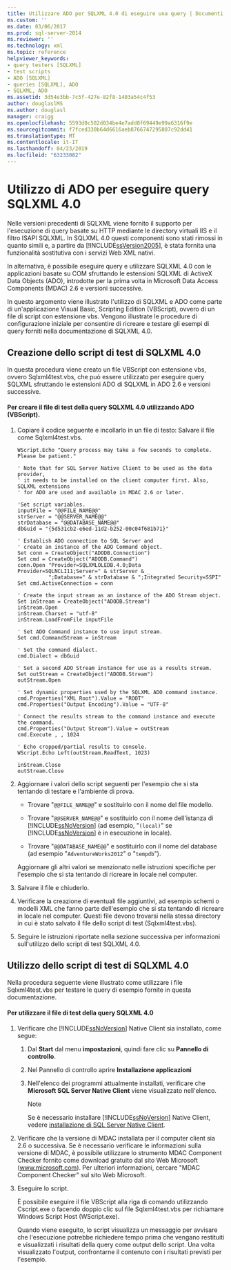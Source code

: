 ```yaml
---
title: Utilizzare ADO per SQLXML 4.0 di eseguire una query | Documenti di Microsoft
ms.custom: ''
ms.date: 03/06/2017
ms.prod: sql-server-2014
ms.reviewer: ''
ms.technology: xml
ms.topic: reference
helpviewer_keywords:
- query testers [SQLXML]
- test scripts
- ADO [SQLXML]
- queries [SQLXML], ADO
- SQLXML, ADO
ms.assetid: 3d54e3bb-7c5f-427e-82f8-1403a54c4f53
author: douglaslMS
ms.author: douglasl
manager: craigg
ms.openlocfilehash: 5593d0c582d034be4e7add8f69449e99a6316f9e
ms.sourcegitcommit: f7fced330b64d6616aeb8766747295807c92dd41
ms.translationtype: MT
ms.contentlocale: it-IT
ms.lasthandoff: 04/23/2019
ms.locfileid: "63233082"
---
```

# <a name="using-ado-to-execute-sqlxml-40-queries"></a>Utilizzo di ADO per eseguire query SQLXML 4.0
  Nelle versioni precedenti di SQLXML viene fornito il supporto per l'esecuzione di query basate su HTTP mediante le directory virtuali IIS e il filtro ISAPI SQLXML. In SQLXML 4.0 questi componenti sono stati rimossi in quanto simili e, a partire da [!INCLUDE[ssVersion2005](../../includes/ssversion2005-md.md)], è stata fornita una funzionalità sostitutiva con i servizi Web XML nativi.  
  
 In alternativa, è possibile eseguire query e utilizzare SQLXML 4.0 con le applicazioni basate su COM sfruttando le estensioni SQLXML di ActiveX Data Objects (ADO), introdotte per la prima volta in Microsoft Data Access Components (MDAC) 2.6 e versioni successive.  
  
 In questo argomento viene illustrato l'utilizzo di SQLXML e ADO come parte di un'applicazione Visual Basic, Scripting Edition (VBScript), ovvero di un file di script con estensione vbs. Vengono illustrate le procedure di configurazione iniziale per consentire di ricreare e testare gli esempi di query forniti nella documentazione di SQLXML 4.0.  
  
## <a name="creating-the-sqlxml-40-test-script"></a>Creazione dello script di test di SQLXML 4.0  
 In questa procedura viene creato un file VBScript con estensione vbs, ovvero Sqlxml4test.vbs, che può essere utilizzato per eseguire query SQLXML sfruttando le estensioni ADO di SQLXML in ADO 2.6 e versioni successive.  
  
#### <a name="to-create-the-sqlxml-40-query-tester-using-ado-vbscript"></a>Per creare il file di test della query SQLXML 4.0 utilizzando ADO (VBScript).  
  
1.  Copiare il codice seguente e incollarlo in un file di testo: Salvare il file come Sqlxml4test.vbs.  
  
    ```  
    WScript.Echo "Query process may take a few seconds to complete. Please be patient."  
  
    ' Note that for SQL Server Native Client to be used as the data provider,  
    ' it needs to be installed on the client computer first. Also, SQLXML extensions   
    ' for ADO are used and available in MDAC 2.6 or later.  
  
    'Set script variables.  
    inputFile = "@@FILE_NAME@@"  
    strServer = "@@SERVER_NAME@@"  
    strDatabase = "@@DATABASE_NAME@@"  
    dbGuid = "{5d531cb2-e6ed-11d2-b252-00c04f681b71}"  
  
    ' Establish ADO connection to SQL Server and   
    ' create an instance of the ADO Command object.  
    Set conn = CreateObject("ADODB.Connection")  
    Set cmd = CreateObject("ADODB.Command")  
    conn.Open "Provider=SQLXMLOLEDB.4.0;Data Provider=SQLNCLI11;Server=" & strServer & _  
              ";Database=" & strDatabase & ";Integrated Security=SSPI"  
    Set cmd.ActiveConnection = conn  
  
    ' Create the input stream as an instance of the ADO Stream object.  
    Set inStream = CreateObject("ADODB.Stream")  
    inStream.Open  
    inStream.Charset = "utf-8"  
    inStream.LoadFromFile inputFile  
  
    ' Set ADO Command instance to use input stream.  
    Set cmd.CommandStream = inStream  
  
    ' Set the command dialect.  
    cmd.Dialect = dbGuid  
  
    ' Set a second ADO Stream instance for use as a results stream.   
    Set outStream = CreateObject("ADODB.Stream")  
    outStream.Open  
  
    ' Set dynamic properties used by the SQLXML ADO command instance.   
    cmd.Properties("XML Root").Value = "ROOT"  
    cmd.Properties("Output Encoding").Value = "UTF-8"  
  
    ' Connect the results stream to the command instance and execute the command.  
    cmd.Properties("Output Stream").Value = outStream  
    cmd.Execute , , 1024  
  
    ' Echo cropped/partial results to console.  
    WScript.Echo Left(outStream.ReadText, 1023)  
  
    inStream.Close  
    outStream.Close  
    ```  
  
2.  Aggiornare i valori dello script seguenti per l'esempio che si sta tentando di testare e l'ambiente di prova.  
  
    -   Trovare "`@@FILE_NAME@@`" e sostituirlo con il nome del file modello.  
  
    -   Trovare "`@@SERVER_NAME@@`" e sostituirlo con il nome dell'istanza di [!INCLUDE[ssNoVersion](../../includes/ssnoversion-md.md)] (ad esempio, "`(local)`" se [!INCLUDE[ssNoVersion](../../includes/ssnoversion-md.md)] è in esecuzione in locale).  
  
    -   Trovare "`@@DATABASE_NAME@@`" e sostituirlo con il nome del database (ad esempio "`AdventureWorks2012`" o "`tempdb`").  
  
     Aggiornare gli altri valori se menzionato nelle istruzioni specifiche per l'esempio che si sta tentando di ricreare in locale nel computer.  
  
3.  Salvare il file e chiuderlo.  
  
4.  Verificare la creazione di eventuali file aggiuntivi, ad esempio schemi o modelli XML che fanno parte dell'esempio che si sta tentando di ricreare in locale nel computer. Questi file devono trovarsi nella stessa directory in cui è stato salvato il file dello script di test (Sqlxml4test.vbs).  
  
5.  Seguire le istruzioni riportate nella sezione successiva per informazioni sull'utilizzo dello script di test SQLXML 4.0.  
  
## <a name="using-the-sqlxml-40-test-script"></a>Utilizzo dello script di test di SQLXML 4.0  
 Nella procedura seguente viene illustrato come utilizzare i file Sqlxml4test.vbs per testare le query di esempio fornite in questa documentazione.  
  
#### <a name="to-use-the-sqlxml-40-query-tester"></a>Per utilizzare il file di test della query SQLXML 4.0  
  
1.  Verificare che [!INCLUDE[ssNoVersion](../../includes/ssnoversion-md.md)] Native Client sia installato, come segue:  
  
    1.  Dal **Start** dal menu **impostazioni**, quindi fare clic su **Pannello di controllo**.  
  
    2.  Nel Pannello di controllo aprire **Installazione applicazioni**  
  
    3.  Nell'elenco dei programmi attualmente installati, verificare che **Microsoft SQL Server Native Client** viene visualizzato nell'elenco.  
  
        > [!NOTE]  
        >  Se è necessario installare [!INCLUDE[ssNoVersion](../../includes/ssnoversion-md.md)] Native Client, vedere [installazione di SQL Server Native Client](../native-client/applications/installing-sql-server-native-client.md).  
  
2.  Verificare che la versione di MDAC installata per il computer client sia 2.6 o successiva. Se è necessario verificare le informazioni sulla versione di MDAC, è possibile utilizzare lo strumento MDAC Component Checker fornito come download gratuito dal sito Web Microsoft (www.microsoft.com). Per ulteriori informazioni, cercare "MDAC Component Checker" sul sito Web Microsoft.  
  
3.  Eseguire lo script.  
  
     È possibile eseguire il file VBScript alla riga di comando utilizzando Cscript.exe o facendo doppio clic sul file Sqlxml4test.vbs per richiamare Windows Script Host (WScript.exe).  
  
     Quando viene eseguito, lo script visualizza un messaggio per avvisare che l'esecuzione potrebbe richiedere tempo prima che vengano restituiti e visualizzati i risultati della query come output dello script. Una volta visualizzato l'output, confrontarne il contenuto con i risultati previsti per l'esempio.  
  
  
